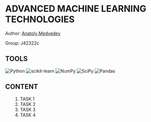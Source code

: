 <h1>ADVANCED MACHINE LEARNING TECHNOLOGIES</h1>

Author: <a href='https://github.com/mdvdv'>Anatoly Medvedev</a>

Group: J42322c

<h2>TOOLS</h2>

![Python](https://img.shields.io/badge/python-3670A0?style=for-the-badge&logo=python&logoColor=ffdd54)
![scikit-learn](https://img.shields.io/badge/scikit--learn-%23F7931E.svg?style=for-the-badge&logo=scikit-learn&logoColor=white)
![NumPy](https://img.shields.io/badge/numpy-%23013243.svg?style=for-the-badge&logo=numpy&logoColor=white)
![SciPy](https://img.shields.io/badge/SciPy-%230C55A5.svg?style=for-the-badge&logo=scipy&logoColor=%white)
![Pandas](https://img.shields.io/badge/pandas-%23150458.svg?style=for-the-badge&logo=pandas&logoColor=white)

<a name='000'></a>
<h2>CONTENT</h2>

<ul>
    <ol type='1'>
      <li>TASK 1</li>
      <li>TASK 2</li>
      <li>TASK 3</li>
      <li>TASK 4</li>
    </ol>
</ul>
